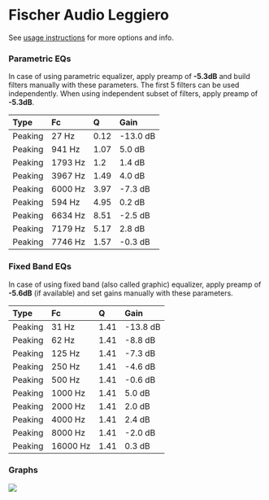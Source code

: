 # Fischer Audio Leggiero
See [usage instructions](https://github.com/jaakkopasanen/AutoEq#usage) for more options and info.

### Parametric EQs
In case of using parametric equalizer, apply preamp of **-5.3dB** and build filters manually
with these parameters. The first 5 filters can be used independently.
When using independent subset of filters, apply preamp of **-5.3dB**.

| Type    | Fc      |    Q | Gain     |
|:--------|:--------|:-----|:---------|
| Peaking | 27 Hz   | 0.12 | -13.0 dB |
| Peaking | 941 Hz  | 1.07 | 5.0 dB   |
| Peaking | 1793 Hz | 1.2  | 1.4 dB   |
| Peaking | 3967 Hz | 1.49 | 4.0 dB   |
| Peaking | 6000 Hz | 3.97 | -7.3 dB  |
| Peaking | 594 Hz  | 4.95 | 0.2 dB   |
| Peaking | 6634 Hz | 8.51 | -2.5 dB  |
| Peaking | 7179 Hz | 5.17 | 2.8 dB   |
| Peaking | 7746 Hz | 1.57 | -0.3 dB  |

### Fixed Band EQs
In case of using fixed band (also called graphic) equalizer, apply preamp of **-5.6dB**
(if available) and set gains manually with these parameters.

| Type    | Fc       |    Q | Gain     |
|:--------|:---------|:-----|:---------|
| Peaking | 31 Hz    | 1.41 | -13.8 dB |
| Peaking | 62 Hz    | 1.41 | -8.8 dB  |
| Peaking | 125 Hz   | 1.41 | -7.3 dB  |
| Peaking | 250 Hz   | 1.41 | -4.6 dB  |
| Peaking | 500 Hz   | 1.41 | -0.6 dB  |
| Peaking | 1000 Hz  | 1.41 | 5.0 dB   |
| Peaking | 2000 Hz  | 1.41 | 2.0 dB   |
| Peaking | 4000 Hz  | 1.41 | 2.4 dB   |
| Peaking | 8000 Hz  | 1.41 | -2.0 dB  |
| Peaking | 16000 Hz | 1.41 | 0.3 dB   |

### Graphs
![](https://raw.githubusercontent.com/jaakkopasanen/AutoEq/master/results/referenceaudioanalyzer/zero/Fischer%20Audio%20Leggiero/Fischer%20Audio%20Leggiero.png)